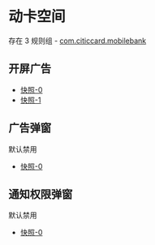 # 动卡空间

存在 3 规则组 - [com.citiccard.mobilebank](/src/apps/com.citiccard.mobilebank.ts)

## 开屏广告

- [快照-0](https://i.gkd.li/i/12684908)
- [快照-1](https://i.gkd.li/i/13049013)

## 广告弹窗

默认禁用

- [快照-0](https://i.gkd.li/i/13049284)

## 通知权限弹窗

默认禁用

- [快照-0](https://i.gkd.li/i/13049283)
